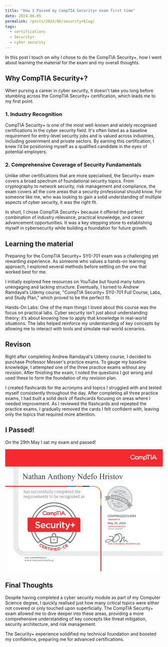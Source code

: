 ```yaml
---
title: "How I Passed my CompTIA Security+ exam first time"
date: 2024-06-05
permalink: /posts/2024/06/security+blog/
tags:
  - certifications
  - Security+
  - cyber security
---
```


In this post I touch on why I chose to do the CompTIA Security+, how I went about learning the material for the exam and my overall thoughts.

## Why CompTIA Security+?

When pursing a career in cyber security, it doesn't take you long before stumbling across the CompTIA Security+ certification, which leads me to my first point.

### 1. Industry Recognition

CompTIA Security+ is one of the most well-known and widely recognised certifications in the cyber security field. It's often listed as a baseline requirement for entry-level security jobs and is valued across industries, including government and private sectors. By earning this certification, I knew I’d be positioning myself as a qualified candidate in the eyes of potential employers.

### 2. Comprehensive Coverage of Security Fundamentals

Unlike other certifications that are more specialised, the Security+ exam covers a broad spectrum of foundational security topics. From cryptography to network security, risk management and compliance, the exam covers all the core areas that a security professional should know. For someone like me, who was looking to gain a solid understanding of multiple aspects of cyber security, it was the right fit.

In short, I chose CompTIA Security+ because it offered the perfect combination of industry relevance, practical knowledge, and career advancement opportunities. It was a key stepping stone to establishing myself in cybersecurity while building a foundation for future growth.

## Learning the material

Preparing for the CompTIA Security+ SY0-701 exam was a challenging yet rewarding experience. As someone who values a hands-on learning approach, I explored several methods before settling on the one that worked best for me.

I initially explored free resources on YouTube but found many tutors unengaging and lacking structure. Eventually, I turned to Andrew Ramdayal’s Udemy course, "CompTIA Security+ SY0-701 Full Course, Labs, and Study Plan," which proved to be the perfect fit.

Hands-On Labs: One of the main things I loved about this course was the focus on practical labs. Cyber security isn’t just about understanding theory; it’s about knowing how to apply that knowledge in real-world situations. The labs helped reinforce my understanding of key concepts by allowing me to interact with tools and simulate real-world scenarios.

## Revison

Right after completing Andrew Ramdayal's Udemy course, I decided to purchase Professor Messer's practice exams. To gauge my baseline knowledge, I attempted one of the three practice exams without any revision. After finishing the exam, I noted the questions I got wrong and used these to form the foundation of my revision plan.

I created flashcards for the acronyms and topics I struggled with and tested myself consistently throughout the day. After completing all three practice exams, I had built a solid deck of flashcards focusing on areas where I needed improvement. As I reviewed the flashcards and repeated the practice exams, I gradually removed the cards I felt confident with, leaving only the topics that required more attention.

## I Passed!

On the 29th May I sat my exam and passed!

<img src='/images/CompTIA Security+.jpg'>

## Final Thoughts

Despite having completed a cyber security module as part of my Computer Science degree, I quickly realised just how many critical topics were either not covered or only touched upon superficially. The CompTIA Security+ exam allowed me to dive deeper into these areas, providing a more comprehensive understanding of key concepts like threat mitigation, security architecture, and risk management.

The Security+ experience solidified my technical foundation and boosted my confidence, preparing me for advanced certifications.
